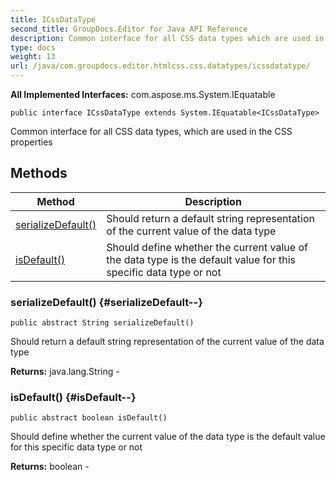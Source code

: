 ```yaml
---
title: ICssDataType
second_title: GroupDocs.Editor for Java API Reference
description: Common interface for all CSS data types which are used in the CSS properties
type: docs
weight: 13
url: /java/com.groupdocs.editor.htmlcss.css.datatypes/icssdatatype/
---
```

**All Implemented Interfaces:**
com.aspose.ms.System.IEquatable
```
public interface ICssDataType extends System.IEquatable<ICssDataType>
```

Common interface for all CSS data types, which are used in the CSS properties
## Methods

| Method | Description |
| --- | --- |
| [serializeDefault()](#serializeDefault--) | Should return a default string representation of the current value of the data type |
| [isDefault()](#isDefault--) | Should define whether the current value of the data type is the default value for this specific data type or not |
### serializeDefault() {#serializeDefault--}
```
public abstract String serializeDefault()
```


Should return a default string representation of the current value of the data type

**Returns:**
java.lang.String - 
### isDefault() {#isDefault--}
```
public abstract boolean isDefault()
```


Should define whether the current value of the data type is the default value for this specific data type or not

**Returns:**
boolean - 
